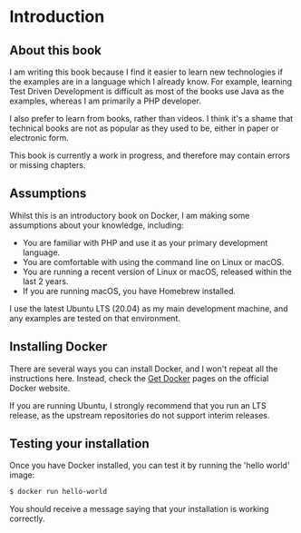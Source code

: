 # Introduction

## About this book

I am writing this book because I find it easier to learn new technologies if the examples are in a language which I already know. For example, learning Test Driven Development is difficult as most of the books use Java as the examples, whereas I am primarily a PHP developer.

I also prefer to learn from books, rather than videos. I think it's a shame that technical books are not as popular as they used to be, either in paper or electronic form.

This book is currently a work in progress, and therefore may contain errors or missing chapters.

## Assumptions

Whilst this is an introductory book on Docker, I am making some assumptions about your knowledge, including:

 * You are familiar with PHP and use it as your primary development language.
 * You are comfortable with using the command line on Linux or macOS.
 * You are running a recent version of Linux or macOS, released within the last 2 years.
 * If you are running macOS, you have Homebrew installed.

I use the latest Ubuntu LTS (20.04) as my main development machine, and any examples are tested on that environment.

## Installing Docker

There are several ways you can install Docker, and I won't repeat all the instructions here. Instead, check the [Get Docker](https://docs.docker.com/get-docker/) pages on the official Docker website.

If you are running Ubuntu, I strongly recommend that you run an LTS release, as the upstream repositories do not support interim releases.

## Testing your installation

Once you have Docker installed, you can test it by running the 'hello world' image:

```bash
$ docker run hello-world
```

You should receive a message saying that your installation is working correctly.